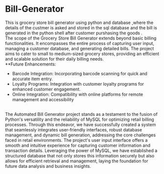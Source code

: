 # Bill-Generator
This is grocery store bill generator using python and database ,where the details of the custmer is asked and stored in the sql database and the bill is generated in the python shell after customer purshasing the goods .
<br>
The scope of the Grocery Store Bill Generator extends beyond basic billing functionalities. It 
encompasses the entire process of capturing user input, managing a customer database, and 
generating detailed bills. The project aims to cater to small to medium-sized grocery stores, providing 
an efficient and scalable solution for their daily billing needs.
<br>
**Future Enhancements:
- Barcode Integration: Incorporating barcode scanning for quick and accurate item 
entry.<br>
- Loyalty Programs: Integration with customer loyalty programs for enhanced customer 
engagement.<br>
- Online Integration: Compatibility with online platforms for remote management and 
accessibility<br>
<br>
The Automated Bill Generator project stands as a testament to the fusion of Python's 
versatility and the reliability of MySQL for optimizing retail billing processes. Through this 
endeavor, we have successfully created a system that seamlessly integrates user-friendly 
interfaces, robust database management, and dynamic bill generation, addressing the core 
challenges faced in retail environments.
The project's user input interface offers a smooth and intuitive experience for capturing 
customer information and transaction details. Leveraging the power of MySQL, we have 
established a structured database that not only stores this information securely but also 
allows for efficient retrieval and management, laying the foundation for future data analysis 
and business insights.
<br>
